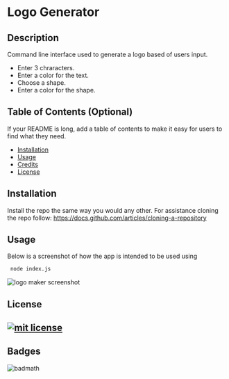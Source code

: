 # Logo Generator 

## Description

Command line interface used to generate a logo based of users input.
- Enter 3 chraracters.
- Enter a color for the text.
- Choose a shape.
- Enter a color for the shape.

## Table of Contents (Optional)

If your README is long, add a table of contents to make it easy for users to find what they need.

- [Installation](#installation)
- [Usage](#usage)
- [Credits](#credits)
- [License](#license)

## Installation

Install the repo the same way you would any other.
For assistance cloning the repo follow: https://docs.github.com/articles/cloning-a-repository

## Usage

Below is a screenshot of how the app is intended to be used using 
```md
 node index.js 
```

![logo maker screenshot](./assets/images/Screenshot%202024-05-05%20at%205.28.41 PM.png)



## License
[![mit license](https://img.shields.io/badge/License-MIT-yellow.svg)](https://opensource.org/licenses/MIT)
---


## Badges

![badmath](https://img.shields.io/github/languages/top/lernantino/badmath)



